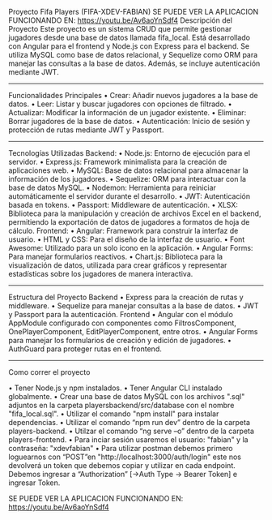 Proyecto Fifa Players
(FIFA-XDEV-FABIAN)
SE PUEDE VER LA APLICACION FUNCIONANDO EN: https://youtu.be/Av6aoYnSdf4
Descripción del Proyecto
Este proyecto es un sistema CRUD que permite gestionar jugadores desde una base de datos llamada fifa_local. Está desarrollado con Angular para el frontend y Node.js con Express para el backend. Se utiliza MySQL como base de datos relacional, y Sequelize como ORM para manejar las consultas a la base de datos. Además, se incluye autenticación mediante JWT.
________________________________________
Funcionalidades Principales
•	Crear: Añadir nuevos jugadores a la base de datos.
•	Leer: Listar y buscar jugadores con opciones de filtrado.
•	Actualizar: Modificar la información de un jugador existente.
•	Eliminar: Borrar jugadores de la base de datos.
•	Autenticación: Inicio de sesión y protección de rutas mediante JWT y Passport.
________________________________________
Tecnologías Utilizadas
Backend:
•	Node.js: Entorno de ejecución para el servidor.
•	Express.js: Framework minimalista para la creación de aplicaciones web.
•	MySQL: Base de datos relacional para almacenar la información de los jugadores.
•	Sequelize: ORM para interactuar con la base de datos MySQL.
•	Nodemon: Herramienta para reiniciar automáticamente el servidor durante el desarrollo.
•	JWT: Autenticación basada en tokens.
•	Passport: Middleware de autenticación.
•	XLSX: Biblioteca para la manipulación y creación de archivos Excel en el backend, permitiendo la exportación de datos de jugadores a formatos de hoja de cálculo.
Frontend:
•	Angular: Framework para construir la interfaz de usuario.
•	HTML y CSS: Para el diseño de la interfaz de usuario.
•	Font Awesome: Utilizado para un solo icono en la aplicación.
•	Angular Forms: Para manejar formularios reactivos.
•	Chart.js: Biblioteca para la visualización de datos, utilizada para crear gráficos y representar estadísticas sobre los jugadores de manera interactiva.
________________________________________

Estructura del Proyecto
Backend
•	Express para la creación de rutas y middleware.
•	Sequelize para manejar consultas a la base de datos.
•	JWT y Passport para la autenticación.
Frontend
•	Angular con el módulo AppModule configurado con componentes como FiltrosComponent, OnePlayerComponent, EditPlayerComponent, entre otros.
•	Angular Forms para manejar los formularios de creación y edición de jugadores.
•	AuthGuard para proteger rutas en el frontend.

________________________________________
Como correr el proyecto

•	Tener Node.js y npm instalados.
•	Tener Angular CLI instalado globalmente.
•	Crear una base de datos MySQL con los archivos ".sql" adjuntos en la carpeta playersbackend/src/database  con el nombre "fifa_local.sql".
•	Utilizar el comando "npm install" para instalar dependencias.
•	Utilizar el comando “npm run dev” dentro de la carpeta players-backend.
•	Utilzar el comando “ng serve –o” dentro de la carpeta players-frontend.
•   Para inciar sesión usaremos el usuario: "fabian" y la contraseña: "xdevfabian"
•	Para utilizar postman debemos primero loguearnos con “POST”en "http://localhost:3000/auth/login"
 este nos devolverá un token que debemos copiar y utilizar en cada endpoint.
 Debemos ingresar a “Authorization” [->Auth Type -> Bearer Token]  e ingresar Token.

SE PUEDE VER LA APLICACION FUNCIONANDO EN: https://youtu.be/Av6aoYnSdf4
